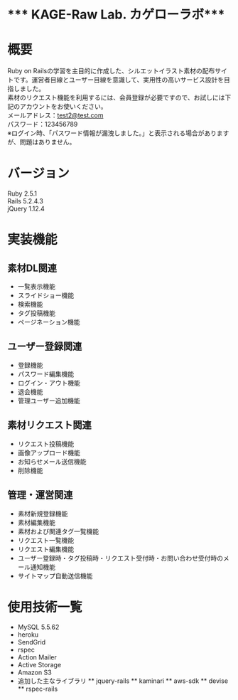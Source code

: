 # *** KAGE-Raw Lab.  カゲローラボ***

# 概要

Ruby on Railsの学習を主目的に作成した、シルエットイラスト素材の配布サイトです。運営者目線とユーザー目線を意識して、実用性の高いサービス設計を目指しました。  
素材のリクエスト機能を利用するには、会員登録が必要ですので、お試しには下記のアカウントをお使いください。  
メールアドレス：test2@test.com  
パスワード：123456789  
※ログイン時、「パスワード情報が漏洩しました。」と表示される場合がありますが、問題はありません。


# バージョン  
Ruby 2.5.1  
Rails 5.2.4.3  
jQuery 1.12.4  


# 実装機能
## 素材DL関連
* 一覧表示機能
* スライドショー機能
* 検索機能
* タグ投稿機能
* ページネーション機能

## ユーザー登録関連
* 登録機能
* パスワード編集機能
* ログイン・アウト機能
* 退会機能
* 管理ユーザー追加機能

## 素材リクエスト関連
* リクエスト投稿機能  
* 画像アップロード機能
* お知らせメール送信機能
* 削除機能

## 管理・運営関連
* 素材新規登録機能
* 素材編集機能
* 素材および関連タグ一覧機能
* リクエスト一覧機能
* リクエスト編集機能
* ユーザー登録時・タグ投稿時・リクエスト受付時・お問い合わせ受付時のメール通知機能
* サイトマップ自動送信機能

# 使用技術一覧
* MySQL 5.5.62
* heroku
* SendGrid
* rspec
* Action Mailer
* Active Storage 
* Amazon S3
* 追加した主なライブラリ
** jquery-rails
** kaminari
** aws-sdk
** devise
** rspec-rails
